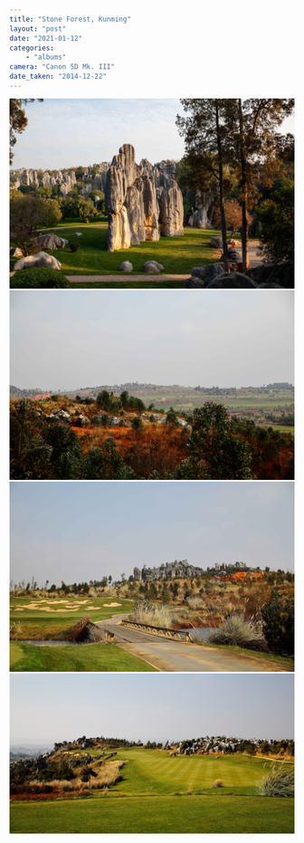 ```yaml
---
title: "Stone Forest, Kunming"
layout: "post" 
date: "2021-01-12"
categories: 
    - "albums"
camera: "Canon 5D Mk. III"
date_taken: "2014-12-22"
---
```


![kunming1](/images/kunming1.jpg)
![kunming2](/images/kunming2.jpg)
![kunming3](/images/kunming3.jpg)
![kunming4](/images/kunming4.jpg)